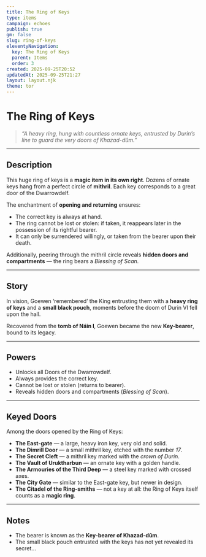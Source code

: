 ```yaml
---
title: The Ring of Keys
type: items
campaign: echoes
publish: true
gm: false
slug: ring-of-keys
eleventyNavigation:
  key: The Ring of Keys
  parent: Items
  order: 3
created: 2025-09-25T20:52
updatedAt: 2025-09-25T21:27
layout: layout.njk
theme: tor
---
```


# The Ring of Keys

> *“A heavy ring, hung with countless ornate keys, entrusted by Durin’s line to guard the very doors of Khazad-dûm.”*

---

## Description
This huge ring of keys is a **magic item in its own right**. Dozens of ornate keys hang from a perfect circle of **mithril**. Each key corresponds to a great door of the Dwarrowdelf.  

The enchantment of **opening and returning** ensures:  
- The correct key is always at hand.  
- The ring cannot be lost or stolen: if taken, it reappears later in the possession of its rightful bearer.  
- It can only be surrendered willingly, or taken from the bearer upon their death.  

Additionally, peering through the mithril circle reveals **hidden doors and compartments** — the ring bears a *Blessing of Scan*.  

---

## Story
In vision, Goewen ‘remembered’ the King entrusting them with a **heavy ring of keys** and a **small black pouch**, moments before the doom of Durin VI fell upon the hall.  

Recovered from the **tomb of Náin I**, Goewen became the new **Key-bearer**, bound to its legacy.  

---

## Powers
- Unlocks all Doors of the Dwarrowdelf.  
- Always provides the correct key.  
- Cannot be lost or stolen (returns to bearer).  
- Reveals hidden doors and compartments (*Blessing of Scan*).  

---

## Keyed Doors
Among the doors opened by the Ring of Keys:  

- **The East-gate** — a large, heavy iron key, very old and solid.  
- **The Dimrill Door** — a small mithril key, etched with the number *17*.  
- **The Secret Cleft** — a mithril key marked with the *crown of Durin*.  
- **The Vault of Uruktharbun** — an ornate key with a golden handle.  
- **The Armouries of the Third Deep** — a steel key marked with crossed axes.  
- **The City Gate** — similar to the East-gate key, but newer in design.  
- **The Citadel of the Ring-smiths** — not a key at all: the Ring of Keys itself counts as a **magic ring**.  

---

## Notes
- The bearer is known as the **Key-bearer of Khazad-dûm**.  
- The small black pouch entrusted with the keys has not yet revealed its secret…  
